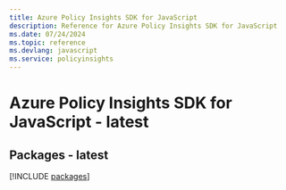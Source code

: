 ```yaml
---
title: Azure Policy Insights SDK for JavaScript
description: Reference for Azure Policy Insights SDK for JavaScript
ms.date: 07/24/2024
ms.topic: reference
ms.devlang: javascript
ms.service: policyinsights
---
```

# Azure Policy Insights SDK for JavaScript - latest
## Packages - latest
[!INCLUDE [packages](policy-insights-index.md)]